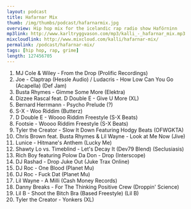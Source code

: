 ```yaml
---
layout: podcast
title: Hafarnar Mix
thumb: /img/thumbs/podcast/hafarnarmix.jpg
overview: Hip hop mix for the icelandic rap radio show Haförninn
mp3link: http://www.karltryggvason.com/mp3/kalli_-_hafarnar_mix.mp3
mixcloudlink: http://www.mixcloud.com/kalli/hafarnar-mix/
permalink: /podcast/hafarnar-mix/
tags: [hip hop, rap, grime]
length: 127456705
---
```


1. MJ Cole &amp; Wiley - From the Drop (Prolific Recordings)
2. Joe - Claptrap (Hessle Audio) / Ludacris - How Low Can You Go (Acapella) (Def Jam)
3. Busta Rhymes - Gimme Some More (Elektra)
4. Dizzee Rascal feat. D Double E - Give U More (XL)
5. Bernard Herrmann - Psycho Prelude (?)
6. S-X - Woo Riddim (Butterz)
7. D Double E - Woooo Riddim Freestyle (S-X Beats) 
8. Footsie - Woooo Riddim Freestyle (S-X Beats)
9. Tyler the Creator - Slow It Down Featuring Hodgy Beats (OFWGKTA)
10. Chris Brown feat. Busta Rhymes &amp; Lil Wayne - Look at Me Now (Jive)
11. Lunice - Hitmane's Anthem (Lucky Me)
12. Shawty Lo vs. Timeblind - Let's Decay It (Dev79 Blend) (Seclusiasis)
13. Rich Boy featuring Polow Da Don - Drop (Interscope)
14. DJ Rashad - Drop Juke Out (Juke Trax Online)
15. DJ Roc - One Blood (Planet Mu)
16. DJ Roc - Fuck Dat (Planet Mu)
17. Lil Wayne - A Milli (Cash Money Records) 
18. Danny Breaks - For The Thinking Positive Crew (Droppin' Science)
19. Lil B - Shoot the Bitch Bra (Based Freestyle) (Lil B)
20. Tyler the Creator - Yonkers (XL)
